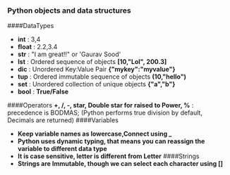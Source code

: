 ### Python objects and data structures
####DataTypes
* **int** : 3,4
* **float** : 2.2,3.4
* **str** : "I am great!!" or 'Gaurav Sood'
* **lst** : Ordered sequence of objects **[10,"Lol", 200.3]**
* **dic** : Unordered Key:Value Pair **{"mykey":"myvalue"}**
* **tup** : Ordered immutable sequence of objects **(10,"hello")**
* **set** : Unordered collection of unique objects **{"a","b"}**
* **bool** : **True/False**

####Operators
**+, /, -, star, Double star for raised to Power, %**  : precedence is BODMAS;
(Python performs true division by default, Decimals are returned)
####Variables
* **Keep variable names as lowercase,Connect using _**
* **Python uses dynamic typing, that means you can reassign the variable to different data type**
* **It is case sensitive, letter is different from Letter**
####Strings
* **Strings are Immutable, though we can select each character using []**